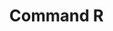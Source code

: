 ---
title: Command R
training:
  code:
    pretraining:
      value: 1
    finetuning:
      value: 1
    alignment:
      value: 1
  data:
    pretraining:
      value: 1
    sft:
      value: 1
    alignment:
      value: 1
evaluation:
  code:
    general:
      value: Unknown
    safety:
      value: Unknown
  data:
    utility:
      value: 1
    safety:
      value: 1
deployment:
  code:
    inference:
      value: 4
      license: C4AI
  data:
    weights:
      value: 4
      license: C4AI

---